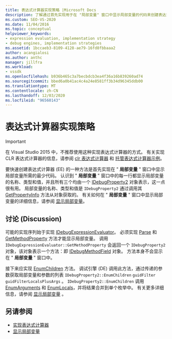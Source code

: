 ```yaml
---
title: 表达式计算器实现策略 |Microsoft Docs
description: 了解通过首先实现用于在 "局部变量" 窗口中显示局部变量的代码来创建表达式计算器的策略。
ms.custom: SEO-VS-2020
ms.date: 11/04/2016
ms.topic: conceptual
helpviewer_keywords:
- expression evaluation, implementation strategy
- debug engines, implementation strategies
ms.assetid: 1bccaeb3-8109-4128-ae79-16fd8fbbaaa2
author: acangialosi
ms.author: anthc
manager: jillfra
ms.workload:
- vssdk
ms.openlocfilehash: b936b465c3a7becbdcb3ea4f36a16b839260ad74
ms.sourcegitcommit: bbed6a0b41ac4c4a24e8581ff3b34d96345ddb00
ms.translationtype: MT
ms.contentlocale: zh-CN
ms.lasthandoff: 12/03/2020
ms.locfileid: "96560143"
---
```

# <a name="expression-evaluator-implementation-strategy"></a>表达式计算器实现策略
> [!IMPORTANT]
> 在 Visual Studio 2015 中，不推荐使用这种实现表达式计算器的方式。 有关实现 CLR 表达式计算器的信息，请参阅 [clr 表达式计算器](https://github.com/Microsoft/ConcordExtensibilitySamples/wiki/CLR-Expression-Evaluators) 和 [托管表达式计算器示例](https://github.com/Microsoft/ConcordExtensibilitySamples/wiki/Managed-Expression-Evaluator-Sample)。

 要快速创建表达式计算器 (EE) 的一种方法是首先实现在 " **局部变量** " 窗口中显示局部变量所需的最少代码。 认识到 " **局部变量** " 窗口中的每一行都显示局部变量的名称、类型和值，并且所有三个均由一个 [IDebugProperty2](../../extensibility/debugger/reference/idebugproperty2.md) 对象表示，这一点很有用。 局部变量的名称、类型和值是 `IDebugProperty2` 通过调用其 [GetPropertyInfo](../../extensibility/debugger/reference/idebugproperty2-getpropertyinfo.md) 方法从对象获取的。 有关如何在 " **局部变量** " 窗口中显示局部变量的详细信息，请参阅 [显示局部变量](../../extensibility/debugger/displaying-locals.md)。

## <a name="discussion"></a>讨论 (Discussion)
 可能的实现序列始于实现 [IDebugExpressionEvaluator](../../extensibility/debugger/reference/idebugexpressionevaluator.md)。 必须实现 [Parse](../../extensibility/debugger/reference/idebugexpressionevaluator-parse.md) 和 [GetMethodProperty](../../extensibility/debugger/reference/idebugexpressionevaluator-getmethodproperty.md) 方法才能显示局部变量。 调用 `IDebugExpressionEvaluator::GetMethodProperty` 会返回一个 `IDebugProperty2` 对象，该对象表示一个方法：即 [IDebugMethodField](../../extensibility/debugger/reference/idebugmethodfield.md) 对象。 方法本身不会显示在 " **局部变量** " 窗口中。

 接下来应实现 [EnumChildren](../../extensibility/debugger/reference/idebugproperty2-enumchildren.md) 方法。 调试引擎 (DE) 调用此方法，通过传递的参数获取局部变量和参数的列表 `IDebugProperty2::EnumChildren` `guidFilter` `guidFilterLocalsPlusArgs` 。 `IDebugProperty2::EnumChildren` 调用 [EnumArguments](../../extensibility/debugger/reference/idebugmethodfield-enumarguments.md) 和 [EnumLocals](../../extensibility/debugger/reference/idebugmethodfield-enumlocals.md)，并将结果合并到单个枚举中。 有关更多详细信息，请参阅 [显示局部变量](../../extensibility/debugger/displaying-locals.md) 。

## <a name="see-also"></a>另请参阅
- [实现表达式计算器](../../extensibility/debugger/implementing-an-expression-evaluator.md)
- [显示局部变量](../../extensibility/debugger/displaying-locals.md)
